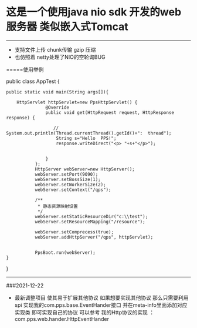 # 这是一个使用java nio sdk 开发的web服务器   类似嵌入式Tomcat      #
---
+ 支持文件上传  chunk传输    gzip 压缩     
+ 也仿照着 netty处理了NIO的空轮询BUG


=====使用举例


public class AppTest {

    public static void main(String args[]){

        HttpServlet httpServlet=new PpsHttpServlet() {
                   @Override
                   public void get(HttpRequest request, HttpResponse response) {
       
                      // System.out.println(Thread.currentThread().getId()+":  thread");
                       String s="Hello  PPS!";
                       response.writeDirect("<p> "+s+"</p>");
       
       
                   }
               };
               HttpServer webServer=new HttpServer();
               webServer.setPort(9090);
               webServer.setBossSize(1);
               webServer.setWorkerSize(2);
               webServer.setContext("/qps");
       
               /**
                * 静态资源映射设置
                */
               webServer.setStaticResourceDir("c:\\test");
               webServer.setResourceMapping("/resource");
       
               webServer.setComprecess(true);
               webServer.addHttpServer("/qps", httpServlet);
       
       
               PpsBoot.run(webServer);
    }


}

---

###2021-12-22
+ 最新调整项目 
使其易于扩展其他协议  如果想要实现其他协议
那么只需要利用spi  实现我的com.pps.base.EventHander接口 并在meta-info里面添加对应实现类 即可实现自己的协议
可以参考 我的Http协议的实现 ：
com.pps.web.hander.HttpEventHander